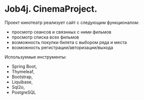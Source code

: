 # Job4j. CinemaProject.

Проект кинотеатр реализует сайт с следующим функционалом:
- просмотр сеансов и связнных с ними фильмов
- просмотр списка всех фильмов
- возможность покупки билета с выбором ряда и места
- возможность регистрации/авторизации/выхода

Используемые инструменты:
- Spring Boot, 
- Thymeleaf, 
- Bootstrap, 
- Liquibase, 
- Sql2o, 
- PostgreSQL